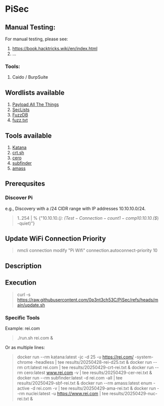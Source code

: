 # PiSec

## Manual Testing:

For manual testing, please see: 
1. https://book.hacktricks.wiki/en/index.html
2. ...

### Tools:

1. Caido / BurpSuite

## Wordlists available

1. [Payload All The Things](https://github.com/swisskyrepo/PayloadsAllTheThings)
2. [SecLists](https://github.com/danielmiessler/SecLists)
3. [FuzzDB](https://github.com/fuzzdb-project/fuzzdb)
4. [fuzz.txt](https://github.com/Bo0oM/fuzz.txt)

## Tools available

1. [Katana](https://github.com/projectdiscovery/katana)
2. [crt.sh](https://crt.sh)
3. [cero](https://github.com/glebarez/cero)
4. [subfinder](https://github.com/projectdiscovery/subfinder)
5. [amass](https://github.com/owasp-amass/amass)

## Prerequsites

### Discover Pi
e.g., Discovery with a /24 CIDR range with IP addresses 10.10.10.0/24.
> 1..254 | % {"10.10.10.$($_): $(Test-Connection -count 1 -comp 10.10.10.$($_) -quiet)"}

## Update WiFi Connection Priority
> nmcli connection modify "Pi Wifi" connection.autoconnect-priority 10

## Description

## Execution
> curl -s https://raw.githubusercontent.com/0p3nt3ch53C/PiSec/refs/heads/main/update.sh 

### Specific Tools

Example: rei.com

> ./run.sh rei.com &

Or as multiple lines:

> docker run --rm katana:latest -jc -d 25 -u https://rei.com/ -system-chrome -headless | tee results/20250428-rei-d25.txt &
> docker run --rm crt:latest rei.com | tee results/20250429-crt-rei.txt &
> docker run --rm cero:latest www.rei.com -v  | tee results/20250429-cer-rei.txt &
> docker run --rm subfinder:latest -d rei.com -all  | tee results/20250429-sbf-rei.txt &
> docker run --rm amass:latest enum -active -d rei.com -v | tee results/20250429-ama-rei.txt &
> docker run --rm nuclei:latest -u https://www.rei.com | tee results/20250429-nuc-rei.txt &
